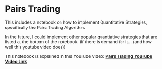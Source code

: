 # Pairs Trading
This includes a notebook on how to implement Quantitative Strategies, specifically the Pairs Trading Algorithm.

In the future, I could implement other popular quantiative strategies that are listed at the bottom of the notebook. (If there is demand for it... (and how well this youtube video does))

This notebook is explained in this YouTube video: [**Pairs Trading YouTube Video Link**](https://youtu.be/f73ItMWO4z8)
